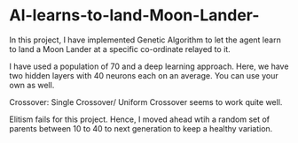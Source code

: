 # AI-learns-to-land-Moon-Lander-
In this project, I have implemented Genetic Algorithm to let the agent learn to land a Moon Lander at a specific co-ordinate relayed to it.

I have used a population of 70 and a deep learning approach. Here, we have two hidden layers with 40 neurons each on an average. 
You can use your own as well.

Crossover: Single Crossover/ Uniform Crossover seems to work quite well.

Elitism fails for this project. Hence, I moved ahead wtih a random set of parents between 10 to 40 to next generation to keep a healthy 
variation.

